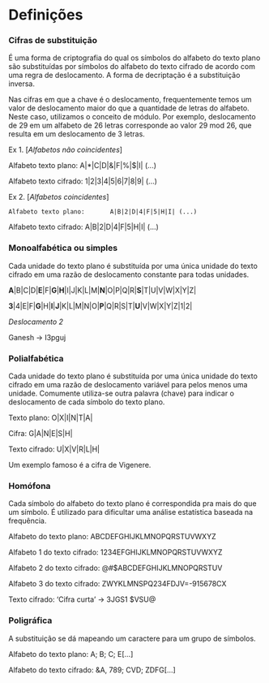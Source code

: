 # Definições

### Cifras de substituição

É uma forma de criptografia do qual os símbolos do alfabeto do texto plano são substituídas por símbolos do alfabeto do texto cifrado de acordo com uma regra de deslocamento. A forma de decriptação é a substituição inversa. 

Nas cifras em que a chave é o deslocamento, frequentemente temos um valor de deslocamento maior do que a quantidade de letras do alfabeto. Neste caso, utilizamos o conceito de módulo. Por exemplo, deslocamento de 29 em um alfabeto de 26 letras corresponde ao valor 29 mod 26, que resulta em um deslocamento de 3 letras.

Ex 1. [*Alfabetos não coincidentes*]

Alfabeto texto plano: 		A|*|C|D|&|F|%|$|I| (...)

Alfabeto texto cifrado: 	1|2|3|4|5|6|7|8|9| (...)

Ex 2. [*Alfabetos coincidentes*]  

	Alfabeto texto plano: 		A|B|2|D|4|F|5|H|I| (...)

Alfabeto texto cifrado: 	A|B|2|D|4|F|5|H|I| (...)

### Monoalfabética ou simples

Cada unidade do texto plano é substituída por uma única unidade do texto cifrado em uma razão de deslocamento constante para todas unidades. 

  

**A**|B|C|D|**E**|F|**G**|**H**|I|J|K|L|M|**N**|O|P|Q|R|**S**|T|U|V|W|X|Y|Z|

**3**|4|E|F|**G**|H|**I**|**J**|K|L|M|N|O|**P**|Q|R|S|T|**U**|V|W|X|Y|Z|1|2|

*Deslocamento 2*

Ganesh -> I3pguj

### Polialfabética

Cada unidade do texto plano é substituída por uma única unidade do texto cifrado em uma razão de deslocamento variável para pelos menos uma unidade. Comumente utiliza-se outra palavra (chave) para indicar o deslocamento de cada símbolo do texto plano.

Texto plano:  O|X|I|N|T|A|

Cifra:    G|A|N|E|S|H|

Texto cifrado:    U|X|V|R|L|H|

Um exemplo famoso é a cifra de Vigenere.

### Homófona

Cada símbolo do alfabeto do texto plano é correspondida pra mais do que um símbolo. É utilizado para dificultar uma análise estatística baseada na frequência.

Alfabeto do texto plano:   		ABCDEFGHIJKLMNOPQRSTUVWXYZ

Alfabeto 1 do texto cifrado: 		1234EFGHIJKLMNOPQRSTUVWXYZ

Alfabeto 2 do texto cifrado: 		@#$ABCDEFGHIJKLMNOPQRSTUV

Alfabeto 3 do texto cifrado: 		ZWYKLMNSPQ234FDJV=-915678CX

Texto cifrado: ‘Cifra curta’ -> 3JGS1 $VSU@

### Poligráfica

A substituição se dá mapeando um caractere para um grupo de símbolos. 

Alfabeto do texto plano:   A; B; C; E[...]

Alfabeto do texto cifrado: &A, 789; CVD; ZDFG[...]
